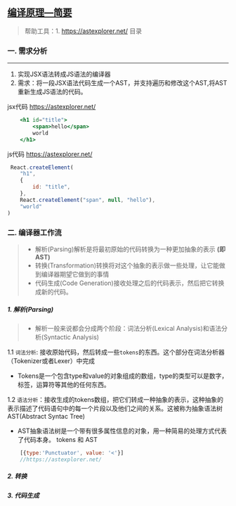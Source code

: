 ## [编译原理—简要]()  

> 帮助工具：1. https://astexplorer.net/
> 目录

### 一. 需求分析
------------
1. 实现JSX语法转成JS语法的编译器
2. 需求：将一段JSX语法代码生成一个AST，并支持遍历和修改这个AST,将AST重新生成JS语法的代码。  

jsx代码 https://astexplorer.net/
```jsx
    <h1 id="title">
        <span>hello</span>
        world
    </h1>
```
js代码 https://astexplorer.net/
```js
 React.createElement(
    "h1", 
    {
        id: "title",
    }, 
    React.createElement("span", null, "hello"),
    "world"
)
```
### 二. 编译器工作流
> - 解析(Parsing)解析是将最初原始的代码转换为一种更加抽象的表示 **(即AST)**
> - 转换(Transformation)转换将对这个抽象的表示做一些处理，让它能做到编译器期望它做到的事情
> - 代码生成(Code Generation)接收处理之后的代码表示，然后把它转换成新的代码。

##### 1. 解析(Parsing)
> - 解析一般来说都会分成两个阶段：词法分析(Lexical Analysis)和语法分析(Syntactic Analysis)  
    
1.1 `词法分析`: 接收原始代码，然后转成一些`tokens`的东西。这个部分在词法分析器（Tokenizer或者Lexer）中完成    
  * Tokens是一个包含type和value的对象组成的数组，type的类型可以是数字，标签，运算符等其他的任何东西。    

1.2 `语法分析`：接收生成的tokens数组，把它们转成一种抽象的表示，这种抽象的表示描述了代码语句中的每一个片段以及他们之间的关系。这被称为抽象语法树AST(Abstract Syntac Tree)    
  * AST抽象语法树是一个带有很多属性信息的对象，用一种简易的处理方式代表了代码本身。
tokens 和 AST
```js
    [{type:'Punctuator', value: '<'}]
    //https://astexplorer.net/
```
##### 2. 转换

##### 3. 代码生成
